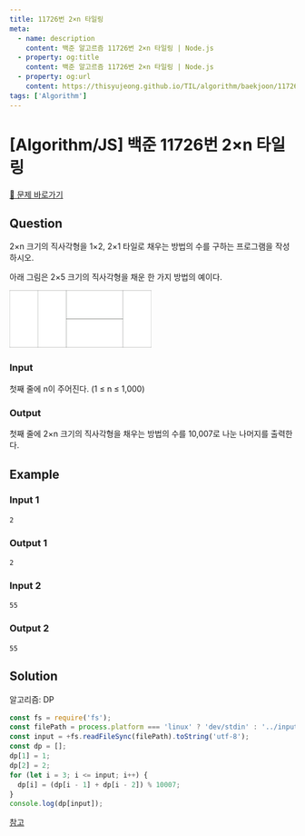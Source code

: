 ```yaml
---
title: 11726번 2×n 타일링
meta:
  - name: description
    content: 백준 알고르즘 11726번 2×n 타일링 | Node.js
  - property: og:title
    content: 백준 알고르즘 11726번 2×n 타일링 | Node.js
  - property: og:url
    content: https://thisyujeong.github.io/TIL/algorithm/baekjoon/11726.html
tags: ['Algorithm']
---
```


# [Algorithm/JS] 백준 11726번 2×n 타일링

[🔗 문제 바로가기](https://www.acmicpc.net/problem/11726)

## Question

2×n 크기의 직사각형을 1×2, 2×1 타일로 채우는 방법의 수를 구하는 프로그램을 작성하시오.

아래 그림은 2×5 크기의 직사각형을 채운 한 가지 방법의 예이다.

<img src="../../.vuepress/public/image/algorithm-11726.png" alt="11726번 알고리즘 예시" style="max-width: 250px"/>

### Input

첫째 줄에 n이 주어진다. (1 ≤ n ≤ 1,000)

### Output

첫째 줄에 2×n 크기의 직사각형을 채우는 방법의 수를 10,007로 나눈 나머지를 출력한다.

## Example

### Input 1

```
2
```

### Output 1

```
2
```

### Input 2

```
55
```

### Output 2

```
55
```

## Solution

알고리즘: DP

```js
const fs = require('fs');
const filePath = process.platform === 'linux' ? 'dev/stdin' : '../input.txt';
const input = +fs.readFileSync(filePath).toString('utf-8');
const dp = [];
dp[1] = 1;
dp[2] = 2;
for (let i = 3; i <= input; i++) {
  dp[i] = (dp[i - 1] + dp[i - 2]) % 10007;
}
console.log(dp[input]);
```

[참고](https://webruden.tistory.com/1036)
